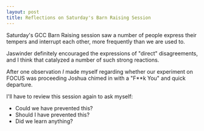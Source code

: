 ```yaml
---
layout: post
title: Reflections on Saturday's Barn Raising Session
---
```


Saturday's GCC Barn Raising session saw a number of people express
their tempers and interrupt each other, more frequently than we are
used to.

Jaswinder definitely encouraged the expressions of "direct"
disagreements, and I think that catalyzed a number of such strong
reactions.

After one observation *I* made myself regarding whether our experiment
on FOCUS was proceeding Joshua chimed in with a "F**k You" and quick
departure.

I'll have to review this session again to ask myself:
* Could we have prevented this?
* Should I have prevented this?
* Did we learn anything?
